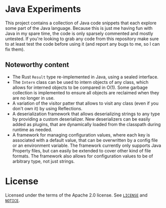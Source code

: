 # Java Experiments

This project contains a collection of Java code snippets that each explore some part of the Java language.
Because this is just me having fun with Java in my spare time, the code is only sparsely commented and mostly untested.
If you're looking to grab any code from this repository make sure to at least test the code before using it (and report
any bugs to me, so I can fix them).

## Noteworthy content

- The Rust `Result` type re-implemented in Java, using a sealed interface.
- The `Intern` class can be used to intern objects of any class, which allows for interned objects to be compared in
  O(1). Some garbage collection is implemented to ensure all objects are reclaimed when they are no longer in use.
- A variation of the visitor patter that allows to visit any class (even if you don't own it) by using Reflections.
- A deserialization framework that allows deserializing strings to any type by providing a custom deserializer.
  New deserializers can be easily added as plugins, that are dynamically loaded from the classpath during runtime as
  needed.
- A framework for managing configuration values, where each key is associated with a default value, that can be
  overwritten by a config file or an environment variable. The framework currently only supports Java Property files,
  but can easily be extended to cover other kind of file formats. The framework also allows for configuration values to
  be of arbitrary type, not just strings.

# License

Licensed under the terms of the Apache 2.0 license. See [`LICENSE`](LICENSE) and [`NOTICE`](NOTICE).


